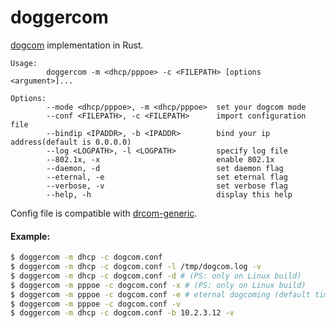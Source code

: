 # doggercom

[dogcom](https://github.com/mchome/dogcom) implementation in Rust.

```
Usage:
        doggercom -m <dhcp/pppoe> -c <FILEPATH> [options <argument>]...

Options:
        --mode <dhcp/pppoe>, -m <dhcp/pppoe>  set your dogcom mode
        --conf <FILEPATH>, -c <FILEPATH>      import configuration file
        --bindip <IPADDR>, -b <IPADDR>        bind your ip address(default is 0.0.0.0)
        --log <LOGPATH>, -l <LOGPATH>         specify log file
        --802.1x, -x                          enable 802.1x
        --daemon, -d                          set daemon flag
        --eternal, -e                         set eternal flag
        --verbose, -v                         set verbose flag
        --help, -h                            display this help
```

Config file is compatible with [drcom-generic](https://github.com/drcoms/drcom-generic).

#### Example:

```bash
$ doggercom -m dhcp -c dogcom.conf
$ doggercom -m dhcp -c dogcom.conf -l /tmp/dogcom.log -v
$ doggercom -m dhcp -c dogcom.conf -d # (PS: only on Linux build)
$ doggercom -m pppoe -c dogcom.conf -x # (PS: only on Linux build)
$ doggercom -m pppoe -c dogcom.conf -e # eternal dogcoming (default times is 5)
$ doggercom -m pppoe -c dogcom.conf -v
$ doggercom -m dhcp -c dogcom.conf -b 10.2.3.12 -v
```
